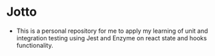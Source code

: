 # Jotto

- This is a personal repository for me to apply my learning of unit and integration testing using Jest and Enzyme on react state and hooks functionality.
